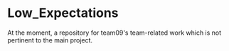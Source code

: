 # Low_Expectations
At the moment, a repository for team09's team-related work which is not pertinent to the main project. 
